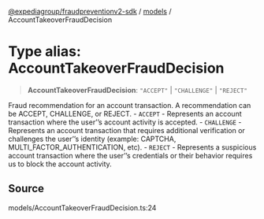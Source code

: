 [@expediagroup/fraudpreventionv2-sdk](../../index.md) / [models](../index.md) / AccountTakeoverFraudDecision

# Type alias: AccountTakeoverFraudDecision

> **AccountTakeoverFraudDecision**: `"ACCEPT"` \| `"CHALLENGE"` \| `"REJECT"`

Fraud recommendation for an account transaction. A recommendation can be ACCEPT, CHALLENGE, or REJECT. - `ACCEPT` - Represents an account transaction where the user’’s account activity is accepted. - `CHALLENGE` - Represents an account transaction that requires additional verification or challenges the user’’s identity (example: CAPTCHA, MULTI_FACTOR_AUTHENTICATION, etc). - `REJECT` - Represents a suspicious account transaction where the user’’s credentials or their behavior requires us to block the account activity.

## Source

models/AccountTakeoverFraudDecision.ts:24
